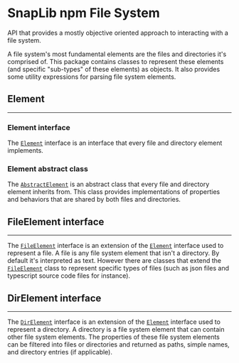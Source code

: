 # SnapLib npm File System

API that provides a mostly objective oriented approach to interacting with a
file system.

A file system's most fundamental elements are the files and directories it's
comprised of. This package contains classes to represent these elements (and
specific "sub-types" of these elements) as objects. It also provides some
utility expressions for parsing file system elements.

## Element

---

### Element interface

The [`Element`][1] interface is an interface that every file and directory
element implements.

### Element abstract class

The [`AbstractElement`][2] is an abstract class that every file and directory
element inherits from. This class provides implementations of properties and
behaviors that are shared by both files and directories.

## FileElement interface

---
The [`FileElement`][3] interface is an extension of the [`Element`][1] interface
used to represent a file. A file is any file system element that isn't a
directory. By default it's interpreted as text. However there are classes that
extend the [`FileElement`][3] class to represent specific types of files (such
as json files and typescript source code files for instance).

## DirElement interface

---
The [`DirElement`][4] interface is an extension of the [`Element`][1] interface
used to represent a directory. A directory is a file system element that can
contain other file system elements. The properties of these file system elements
can be filtered into files or directories and returned as paths, simple names,
and directory entries (if applicable).

[1]: https://github.com/SnapLib/npm-fs/blob/dev/src/main/ts/lib/element/Element.ts "Element interface"
[2]: https://github.com/SnapLib/npm-fs/blob/dev/src/main/ts/lib/element/AbstractElement.ts "AbstractElement abstract class"
[3]: https://github.com/SnapLib/npm-fs/blob/dev/src/main/ts/lib/element/file/FileElement.ts "FileElement interface"
[4]: https://github.com/SnapLib/npm-fs/blob/dev/src/main/ts/lib/element/directory/DirElement.ts "DirElement interface"
